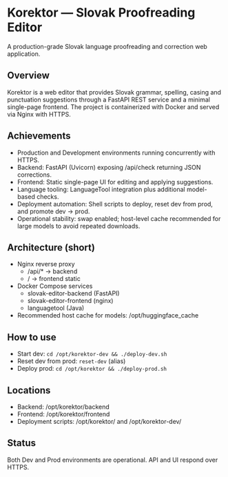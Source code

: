 # Korektor — Slovak Proofreading Editor

A production-grade Slovak language proofreading and correction web application.

## Overview
Korektor is a web editor that provides Slovak grammar, spelling, casing and punctuation suggestions through a FastAPI REST service and a minimal single-page frontend. The project is containerized with Docker and served via Nginx with HTTPS.

## Achievements
- Production and Development environments running concurrently with HTTPS.
- Backend: FastAPI (Uvicorn) exposing /api/check returning JSON corrections.
- Frontend: Static single-page UI for editing and applying suggestions.
- Language tooling: LanguageTool integration plus additional model-based checks.
- Deployment automation: Shell scripts to deploy, reset dev from prod, and promote dev → prod.
- Operational stability: swap enabled; host-level cache recommended for large models to avoid repeated downloads.

## Architecture (short)
- Nginx reverse proxy
  - /api/* → backend
  - / → frontend static
- Docker Compose services
  - slovak-editor-backend (FastAPI)
  - slovak-editor-frontend (nginx)
  - languagetool (Java)
- Recommended host cache for models: /opt/huggingface_cache

## How to use
- Start dev: `cd /opt/korektor-dev && ./deploy-dev.sh`
- Reset dev from prod: `reset-dev` (alias)
- Deploy prod: `cd /opt/korektor && ./deploy-prod.sh`

## Locations
- Backend: /opt/korektor/backend
- Frontend: /opt/korektor/frontend
- Deployment scripts: /opt/korektor/ and /opt/korektor-dev/

## Status
Both Dev and Prod environments are operational. API and UI respond over HTTPS.
